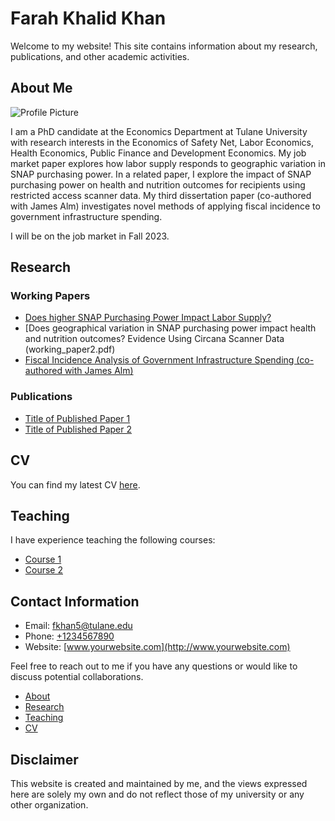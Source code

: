 # Farah Khalid Khan

Welcome to my website! This site contains information about my research, publications, and other academic activities.

## About Me

![Profile Picture](profile_picture.jpg)

I am a PhD candidate at the Economics Department at Tulane University with research interests in the Economics of Safety Net, Labor Economics, Health Economics, Public Finance and Development Economics. My job market paper explores how labor supply responds to geographic variation in SNAP purchasing power. In a related paper, I explore the impact of SNAP purchasing power on health and nutrition outcomes for recipients using restricted access scanner data. My third dissertation paper (co-authored with James Alm) investigates novel methods of applying fiscal incidence to government infrastructure spending. 

I will be on the job market in Fall 2023. 

## Research

### Working Papers

- [Does higher SNAP Purchasing Power Impact Labor Supply?](working_paper1.pdf)
- [Does geographical variation in SNAP purchasing power impact health and nutrition outcomes? Evidence Using Circana Scanner Data (working_paper2.pdf)
- [Fiscal Incidence Analysis of Government Infrastructure Spending (co-authored with James Alm)](working_paper3.pdf)

### Publications

- [Title of Published Paper 1](published_paper1.pdf)
- [Title of Published Paper 2](published_paper2.pdf)

## CV

You can find my latest CV [here](cv.pdf).

## Teaching

I have experience teaching the following courses:

- [Course 1](course1.md)
- [Course 2](course2.md)


## Contact Information

- Email: fkhan5@tulane.edu
- Phone: [+1234567890](tel:+1234567890)
- Website: [www.yourwebsite.com](http://www.yourwebsite.com)

Feel free to reach out to me if you have any questions or would like to discuss potential collaborations.

- [About](about.md)
- [Research](research.md)
- [Teaching](teaching.md)
- [CV](cv.md)

## Disclaimer

This website is created and maintained by me, and the views expressed here are solely my own and do not reflect those of my university or any other organization.




